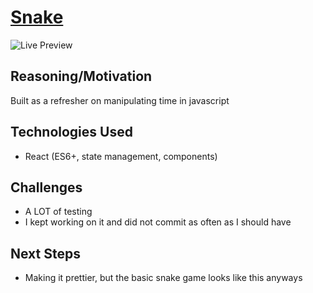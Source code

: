 # [Snake](https://garrettyoung510.github.io/Snake/)

![Live Preview](https://media.giphy.com/media/MBCtC43D3soKx06zQ7/giphy.gif)

## Reasoning/Motivation

Built as a refresher on manipulating time in javascript

## Technologies Used
* React (ES6+, state management, components)

## Challenges

* A LOT of testing 
* I kept working on it and did not commit as often as I should have

## Next Steps

* Making it prettier, but the basic snake game looks like this anyways
